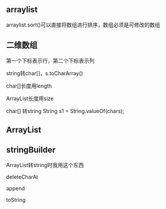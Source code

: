 ## arraylist

arraylist.sort()可以直接将数组进行排序，数组必须是可修改的数组

## 二维数组

第一个下标表示行，第二个下标表示列



string转char[]，s.toCharArray()



char[]长度用length

ArrayList长度用size



char[] 转string    String s1 = String.valueOf(chars);



## ArrayList<Character>

## stringBuilder

ArrayList<Character>转string时我用这个东西

deleteCharAt

append

toString
